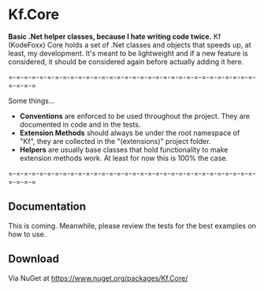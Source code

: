 # Kf.Core
**Basic .Net helper classes, because I hate writing code twice.**
Kf (KodeFoxx) Core holds a set of .Net classes and objects that speeds up, at least, my development. It's meant to be lightweight and if a new feature is considered, it should be considered again before actually adding it here.

=-=-=-=-=-=-=-=-=-=-=-=-=-=-=-=-=-=-=-=-=-=-=-=-=-=-=-=-=-=-=-=-=-=-=-=

Some things...
- **Conventions** are enforced to be used throughout the project. They are documented in code and in the tests.
- **Extension Methods** should always be under the root namespace of "Kf", they are collected in the "(extensions)" project folder.
- **Helpers** are usually base classes that hold functionality to make extension methods work. At least for now this is 100% the case.

=-=-=-=-=-=-=-=-=-=-=-=-=-=-=-=-=-=-=-=-=-=-=-=-=-=-=-=-=-=-=-=-=-=-=-=

## Documentation ##
This is coming. Meanwhile, please review the tests for the best examples on how to use.

## Download ##
Via NuGet at https://www.nuget.org/packages/Kf.Core/

